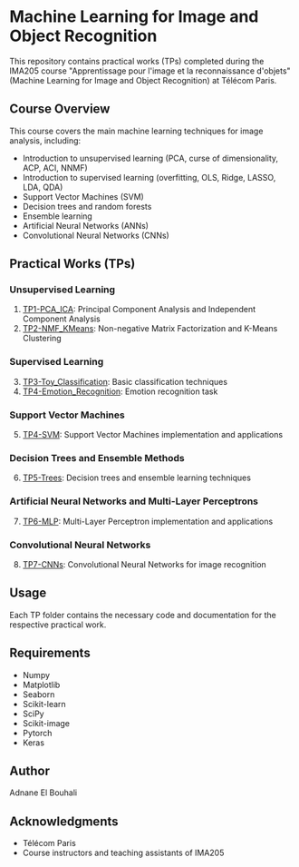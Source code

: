 # Machine Learning for Image and Object Recognition

This repository contains practical works (TPs) completed during the IMA205 course "Apprentissage pour l'image et la reconnaissance d'objets" (Machine Learning for Image and Object Recognition) at Télécom Paris.

## Course Overview

This course covers the main machine learning techniques for image analysis, including:

- Introduction to unsupervised learning (PCA, curse of dimensionality, ACP, ACI, NNMF)
- Introduction to supervised learning (overfitting, OLS, Ridge, LASSO, LDA, QDA)
- Support Vector Machines (SVM)
- Decision trees and random forests
- Ensemble learning
- Artificial Neural Networks (ANNs)
- Convolutional Neural Networks (CNNs)

## Practical Works (TPs)

### Unsupervised Learning
1. [TP1-PCA_ICA](./1-Unsupervised_Learning/TP1-PCA_ICA/TP_Unsupervised_1_PCA_ICA.ipynb): Principal Component Analysis and Independent Component Analysis
2. [TP2-NMF_KMeans](./1-Unsupervised_Learning/TP2-NMF_KMeans/TP_Unsupervised_2_NMF-kmeans_Adnane_ElBouhali.ipynb): Non-negative Matrix Factorization and K-Means Clustering

### Supervised Learning
3. [TP3-Toy_Classification](./2-Supervised_Learning/TP3-Toy_Classification/TP_IntroSupervised_MachineLearning_0part_toy_classification_Adnane_ElBouhali.ipynb): Basic classification techniques
4. [TP4-Emotion_Recognition](./2-Supervised_Learning/TP4-Emotion_Recognition/TP_IntroSupervised_MachineLearning_1part_FEI_Adnane_ElBouhali.ipynb): Emotion recognition task

### Support Vector Machines
5. [TP4-SVM](./3-Support_Vector_Machines/TP4-SVM/TP_SVM_Adnane_ElBouhali.ipynb): Support Vector Machines implementation and applications

### Decision Trees and Ensemble Methods
6. [TP5-Trees](./4-Decision_Trees_and_Ensemble_Methods/TP5-Trees/TP4_Trees_Adnane-ElBouhali.ipynb): Decision trees and ensemble learning techniques

### Artificial Neural Networks and Multi-Layer Perceptrons
7. [TP6-MLP](./5-ANN_and_MLP/TP6-MLP): Multi-Layer Perceptron implementation and applications

### Convolutional Neural Networks
8. [TP7-CNNs](./6-CNN/TP7-CNNs): Convolutional Neural Networks for image recognition

## Usage

Each TP folder contains the necessary code and documentation for the respective practical work. 

## Requirements

- Numpy
- Matplotlib
- Seaborn
- Scikit-learn
- SciPy
- Scikit-image
- Pytorch
- Keras

## Author

Adnane El Bouhali

## Acknowledgments

- Télécom Paris
- Course instructors and teaching assistants of IMA205